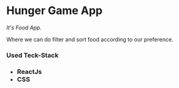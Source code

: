 <h1>Hunger Game App</h1>
<i>It's Food App.</i>
<p>Where we can do filter and sort food according to our preference.</p>

<h3>Used Teck-Stack<h3/>
  <ul>
    <li>ReactJs</li>
    <li>CSS</li>
  </ul>

   
    
  
